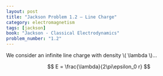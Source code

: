```yaml
---
layout: post
title: "Jackson Problem 1.2 – Line Charge"
category: electromagnetism
tags: [jackson]
book: "Jackson - Classical Electrodynamics"
problem_number: "1.2"
---
```


We consider an infinite line charge with density \\( \lambda \\)...

$$
E = \frac{\lambda}{2\pi\epsilon_0 r}
$$


